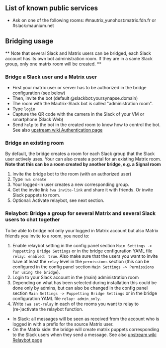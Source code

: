 ## List of known public services
* Ask on one of the following rooms: #mautrix_yunohost:matrix.fdn.fr or #slack:maunium.net

## Bridging usage
** Note that several Slack and Matrix users can be bridged, each Slack account has its own bot administration room. If they are in a same Slack group, only one matrix room will be created. **

### Bridge a Slack user and a Matrix user
* First your matrix user or server has to be authorized in the bridge configuration (see below)
* Then, invite the bot (default @slackbot:yoursynapse.domain)
* The room with the Mautrix-Slack bot is called "administration room".
* Type `login`
* Capture the QR code with the camera in the Slack of your VM or smartphone (Slack Web)
* Send `help` to the bot in the created room to know how to control the bot.
  See also [upstream wiki Authentication page](https://docs.mau.fi/bridges/go/slack/authentication.html)

### Bridge an existing room
By default, the bridge creates a room for each Slack group that the Slack user actively uses.
Your can also create a portal for an existing Matrix room. **Note that this can be a room created by another bridge, e.g. a Signal room**
1. Invite the bridge bot to the room (with an authorized user)
2. Type `!wa create`
3. Your logged-in user creates a new corresponding group.
4. Get the invite link `!wa invite-link` and share it with friends. Or invite Slack puppets to room.
5. Optional: Activate relaybot, see next section.

### Relaybot: Bridge a group for several Matrix and several Slack users to chat together
To be able to bridge not only your logged in Matrix account but also Matrix friends you invite to a room, you need to:
1. Enable relaybot setting in the config panel section `Main Settings -> Puppetting Bridge Settings` or in the bridge configuration YAML file `relay: enabled: true`. Also make sure that the users you want to invite have at least the `relay` level in the `permissions` section (this can be configured in the config panel section `Main Settings -> Permissions for using the bridge`).
2. Login to your Slack account in the (main) administration room
3. Depending on what has been selected during installation this could be done only by admins, but can also be changed in the config panel section `Main Settings -> Puppetting Bridge Settings` or in the bridge configuration YAML file `relay: admin_only`.
4. Write `!wa set-relay` in each of the rooms you want to relay to (re-)activate the relaybot function.

* In Slack: all messages will be seen as received from the account who is logged in with a prefix for the source Matrix user.
* On the Matrix side: the bridge will create matrix puppets corresponding to the Slack users when they send a message.
  See also [upstream wiki Relaybot page](https://docs.mau.fi/bridges/general/relay-mode.html)